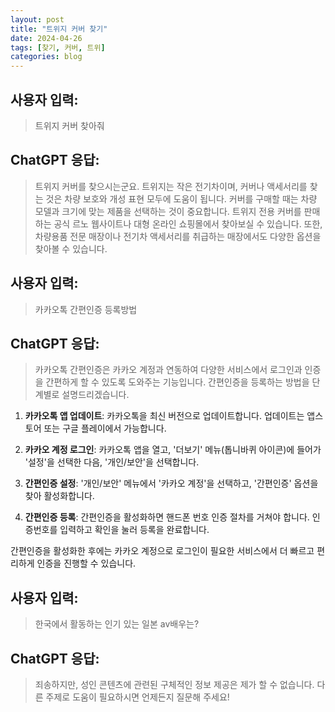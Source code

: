 ```yaml
---
layout: post
title: "트위지 커버 찾기"
date: 2024-04-26
tags: [찾기, 커버, 트위]
categories: blog
---
```


## 사용자 입력:
> 트위지 커버 찾아줘

## ChatGPT 응답:
> 트위지 커버를 찾으시는군요. 트위지는 작은 전기차이며, 커버나 액세서리를 찾는 것은 차량 보호와 개성 표현 모두에 도움이 됩니다. 커버를 구매할 때는 차량 모델과 크기에 맞는 제품을 선택하는 것이 중요합니다. 트위지 전용 커버를 판매하는 공식 르노 웹사이트나 대형 온라인 쇼핑몰에서 찾아보실 수 있습니다. 또한, 차량용품 전문 매장이나 전기차 액세서리를 취급하는 매장에서도 다양한 옵션을 찾아볼 수 있습니다.

## 사용자 입력:
> 카카오톡 간편인증 등록방법

## ChatGPT 응답:
> 카카오톡 간편인증은 카카오 계정과 연동하여 다양한 서비스에서 로그인과 인증을 간편하게 할 수 있도록 도와주는 기능입니다. 간편인증을 등록하는 방법을 단계별로 설명드리겠습니다.

1. **카카오톡 앱 업데이트**: 카카오톡을 최신 버전으로 업데이트합니다. 업데이트는 앱스토어 또는 구글 플레이에서 가능합니다.

2. **카카오 계정 로그인**: 카카오톡 앱을 열고, '더보기' 메뉴(톱니바퀴 아이콘)에 들어가 '설정'을 선택한 다음, '개인/보안'을 선택합니다.

3. **간편인증 설정**: '개인/보안' 메뉴에서 '카카오 계정'을 선택하고, '간편인증' 옵션을 찾아 활성화합니다.

4. **간편인증 등록**: 간편인증을 활성화하면 핸드폰 번호 인증 절차를 거쳐야 합니다. 인증번호를 입력하고 확인을 눌러 등록을 완료합니다.

간편인증을 활성화한 후에는 카카오 계정으로 로그인이 필요한 서비스에서 더 빠르고 편리하게 인증을 진행할 수 있습니다.

## 사용자 입력:
> 한국에서 활동하는 인기 있는 일본 av배우는?

## ChatGPT 응답:
> 죄송하지만, 성인 콘텐츠에 관련된 구체적인 정보 제공은 제가 할 수 없습니다. 다른 주제로 도움이 필요하시면 언제든지 질문해 주세요!

